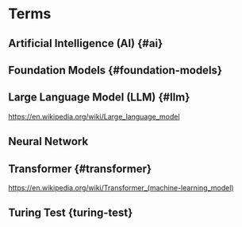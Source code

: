 # Terms

## Artificial Intelligence (AI) {#ai}


## Foundation Models {#foundation-models}


## Large Language Model (LLM) {#llm}
https://en.wikipedia.org/wiki/Large_language_model


## Neural Network


## Transformer {#transformer}
https://en.wikipedia.org/wiki/Transformer_(machine-learning_model)


## Turing Test {turing-test}


